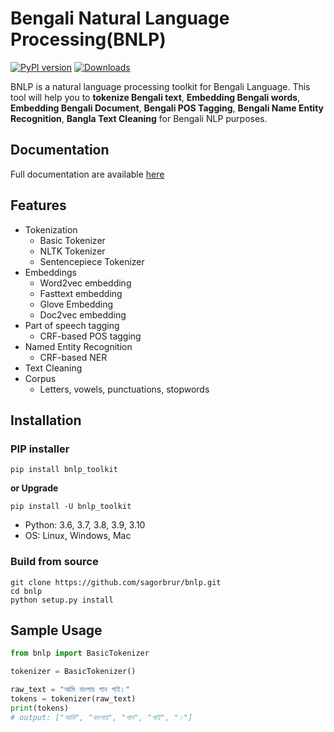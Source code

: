 # Bengali Natural Language Processing(BNLP)

[![PyPI version](https://img.shields.io/pypi/v/bnlp_toolkit)](https://pypi.org/project/bnlp-toolkit/)
[![Downloads](https://pepy.tech/badge/bnlp-toolkit)](https://pepy.tech/project/bnlp-toolkit)

BNLP is a natural language processing toolkit for Bengali Language. This tool will help you to **tokenize Bengali text**, **Embedding Bengali words**, **Embedding Bengali Document**, **Bengali POS Tagging**, **Bengali Name Entity Recognition**, **Bangla Text Cleaning** for Bengali NLP purposes.


## Documentation
Full documentation are available [here](./docs/README.md)

## Features
- Tokenization
   - Basic Tokenizer
   - NLTK Tokenizer
   - Sentencepiece Tokenizer
- Embeddings
   - Word2vec embedding
   - Fasttext embedding
   - Glove Embedding
   - Doc2vec embedding
- Part of speech tagging
   - CRF-based POS tagging
- Named Entity Recognition
   - CRF-based NER
- Text Cleaning
- Corpus
   - Letters, vowels, punctuations, stopwords

## Installation

### PIP installer

  ```
  pip install bnlp_toolkit
  ```
  **or Upgrade**

  ```
  pip install -U bnlp_toolkit
  ```
  - Python: 3.6, 3.7, 3.8, 3.9, 3.10
  - OS: Linux, Windows, Mac

### Build from source
```
git clone https://github.com/sagorbrur/bnlp.git
cd bnlp
python setup.py install
```

## Sample Usage

```py
from bnlp import BasicTokenizer

tokenizer = BasicTokenizer()

raw_text = "আমি বাংলায় গান গাই।"
tokens = tokenizer(raw_text)
print(tokens)
# output: ["আমি", "বাংলায়", "গান", "গাই", "।"]
```
